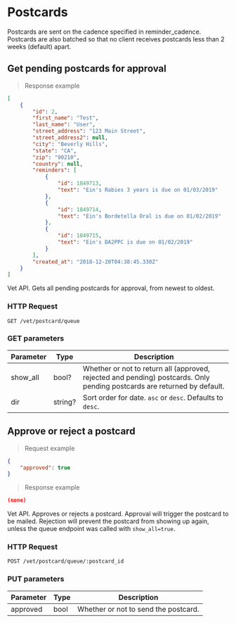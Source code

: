 # Postcards
Postcards are sent on the cadence specified in reminder_cadence.
Postcards are also batched so that no client receives postcards less than 2 weeks (default) apart.

## Get pending postcards for approval

> Response example

```json
[
    {
        "id": 2,
        "first_name": "Test",
        "last_name": "User",
        "street_address": "123 Main Street",
        "street_address2": null,
        "city": "Beverly Hills",
        "state": "CA",
        "zip": "90210",
        "country": null,
        "reminders": [
            {
                "id": 1849713,
                "text": "Ein's Rabies 3 years is due on 01/03/2019"
            },
            {
                "id": 1849714,
                "text": "Ein's Bordetella Oral is due on 01/02/2019"
            },
            {
                "id": 1849715,
                "text": "Ein's DA2PPC is due on 01/02/2019"
            }
        ],
        "created_at": "2018-12-20T04:38:45.330Z"
    }
]
```

Vet API. Gets all pending postcards for approval, from newest to oldest.

### HTTP Request
`GET /vet/postcard/queue`

### GET parameters
Parameter | Type | Description
--------- | ---- | -----------
show_all | bool? | Whether or not to return all (approved, rejected and pending) postcards. Only pending postcards are returned by default.
dir | string? | Sort order for date. `asc` or `desc`. Defaults to `desc`.

## Approve or reject a postcard
> Request example

```json
{
	"approved": true
}
```

> Response example

```json
(none)
```

Vet API. Approves or rejects a postcard. Approval will trigger the postcard to be mailed.
Rejection will prevent the postcard from showing up again, unless the queue endpoint was called with `show_all=true`.

### HTTP Request
`POST /vet/postcard/queue/:postcard_id`

### PUT parameters
Parameter | Type | Description
--------- | ---- | -----------
approved | bool | Whether or not to send the postcard.
